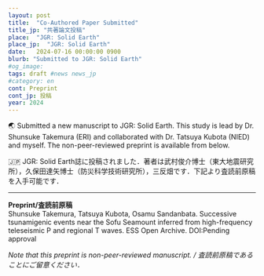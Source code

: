 ```yaml
---
layout: post
title:  "Co-Authored Paper Submitted"
title_jp: "共著論文投稿"
place:  "JGR: Solid Earth"
place_jp:  "JGR: Solid Earth"
date:   2024-07-16 00:00:00 0900
blurb: "Submitted to JGR: Solid Earth"
#og_image:
tags: draft #news news_jp
#category: en
cont: Preprint
cont_jp: 投稿
year: 2024
---
```


<!-- # ![イメージ](../../../../../assets/mypaperimg/2023GRL.png) -->
🌏 Submitted a new manuscript to JGR: Solid Earth. This study is lead by Dr. Shunsuke Takemura (ERI) and collaborated with Dr. Tatsuya Kubota (NIED) and myself. The non-peer-reviewed preprint is available from below.

🇯🇵 JGR: Solid Earth誌に投稿されました．著者は武村俊介博士（東大地震研究所），久保田達矢博士（防災科学技術研究所），三反畑です．下記より査読前原稿を入手可能です．

---

**Preprint/査読前原稿** <br>
Shunsuke Takemura, Tatsuya Kubota, Osamu Sandanbata. Successive tsunamigenic events near the Sofu Seamount inferred from high-frequency teleseismic P and regional T waves. ESS Open Archive. DOI:Pending approval

*Note that this preprint is non-peer-reviewed manuscript. / 査読前原稿であることにご留意ください．*